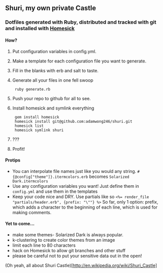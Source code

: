 ## Shuri, my own private Castle

### Dotfiles generated with Ruby, distributed and tracked with git and installed with [Homesick](https://github.com/technicalpickles/homesick) 

#### How?
1. Put configuration variables in config.yml.
2. Make a template for each configuration file you want to generate. 
3. Fill in the blanks with erb and salt to taste.
4. Generate all your files in one fell swoop

        ruby generate.rb
5. Push your repo to github for all to see. 
6. Install homesick and symlink everything
        
        gem install homesick
        homesick install git@github.com:adamwong246/shuri.git
        homesick list
        homesick symlink shuri
        
7. ???
8. Profit!

#### Protips
* You can interpolate file names just like you would any string. ```#{@config["theme"]}.itermcolors.erb``` becomes ```Solarized Dark.itermcolors```
* Use any configuration variables you want! Just define them in ```config.yml``` and use them in the templates
* Keep your code nice and DRY. Use partials like so ```<%= render_file "partials/header.erb", {prefix: "\""} %>``` So far, only 1 option: prefix, which adds a character to the beginning of each line, which is used for making comments.


#### Yet to come...
* make some themes- Solarized Dark is always popular.
* k-clustering to create color themes from an image
* limit each line to 80 characters
* hack on Homesick to allow git branches and other stuff
* please be careful not to put your sensitive data out in the open!

(Oh yeah, all about Shuri Castle)[http://en.wikipedia.org/wiki/Shuri_Castle]